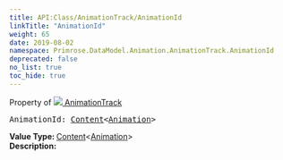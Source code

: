 ```yaml
---
title: API:Class/AnimationTrack/AnimationId
linkTitle: "AnimationId"
weight: 65
date: 2019-08-02
namespace: Primrose.DataModel.Animation.AnimationTrack.AnimationId
deprecated: false
no_list: true
toc_hide: true
---
```

Property of <a href="/docs/api-reference/Class/AnimationTrack"><img src="/icons/silk/film.png"/>&nbsp;AnimationTrack</a>
<pre class="method-declaration">
AnimationId: <a class="type" href="/docs/api-reference/Misc/Content">Content</a><<a class="type" href="/docs/api-reference/Asset/Animation">Animation</a>></pre>
<b>Value Type: </b>
<a class="type" href="/docs/api-reference/Misc/Content">Content</a><<a class="type" href="/docs/api-reference/Asset/Animation">Animation</a>>
<br/>
<b>Description: </b>